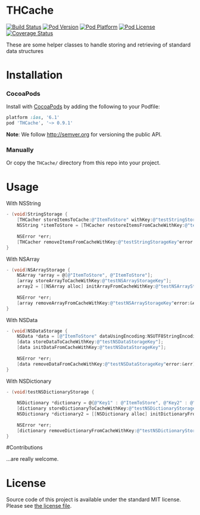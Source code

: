 THCache
===

[![Build Status](https://travis-ci.org/hons82/THCache.png)](https://travis-ci.org/hons82/THCache)
[![Pod Version](http://img.shields.io/cocoapods/v/THCache.svg?style=flat)](http://cocoadocs.org/docsets/THCache/)
[![Pod Platform](http://img.shields.io/cocoapods/p/THCache.svg?style=flat)](http://cocoadocs.org/docsets/THCache/)
[![Pod License](http://img.shields.io/cocoapods/l/THCache.svg?style=flat)](http://opensource.org/licenses/MIT)
[![Coverage Status](https://coveralls.io/repos/hons82/THCache/badge.svg)](https://coveralls.io/r/hons82/THCache)

These are some helper classes to handle storing and retrieving of standard data structures

# Installation

### CocoaPods

Install with [CocoaPods](http://cocoapods.org) by adding the following to your Podfile:

``` ruby
platform :ios, '6.1'
pod 'THCache', '~> 0.9.1'
```

**Note**: We follow http://semver.org for versioning the public API.

### Manually

Or copy the `THCache/` directory from this repo into your project.

# Usage

With NSString
```Objective-C
- (void)StringStorage {
    [THCacher storeItemsToCache:@"ItemToStore" withKey:@"testStringStorageKey"];
    NSString *itemToStore = [THCacher restoreItemsFromCacheWithKey:@"testStringStorageKey"]];
    
    NSError *err;
    [THCacher removeItemsFromCacheWithKey:@"testStringStorageKey"error:&err]
}
```
With NSArray
```Objective-C
- (void)NSArrayStorage {
    NSArray *array = @[@"ItemToStore", @"ItemToStore"];
    [array storeArrayToCacheWithKey:@"testNSArrayStorageKey"];
    array2 = [[NSArray alloc] initArrayFromCacheWithKey:@"testNSArrayStorageKey"];
    
    NSError *err;
    [array removeArrayFromCacheWithKey:@"testNSArrayStorageKey"error:&err];
}
```
With NSData
```Objective-C
- (void)NSDataStorage {
    NSData *data = [@"ItemToStore" dataUsingEncoding:NSUTF8StringEncoding];
    [data storeDataToCacheWithKey:@"testNSDataStorageKey"];
    [data initDataFromCacheWithKey:@"testNSDataStorageKey"];
    
    NSError *err;
    [data removeDataFromCacheWithKey:@"testNSDataStorageKey"error:&err];
}
```
With NSDictionary
```Objective-C
- (void)testNSDictionaryStorage {
    
    NSDictionary *dictionary = @{@"Key1" : @"ItemToStore", @"Key2" : @"ItemToStore"};
    [dictionary storeDictionaryToCacheWithKey:@"testNSDictionaryStorageKey"];
    NSDictionary *dictionary2 = [[NSDictionary alloc] initDictionaryFromCacheWithKey:@"testNSDictionaryStorageKey"];
    
    NSError *err;
    [dictionary removeDictionaryFromCacheWithKey:@"testNSDictionaryStorageKey"error:&err];
}
```



#Contributions

...are really welcome.

# License

Source code of this project is available under the standard MIT license. Please see [the license file](LICENSE.md).


